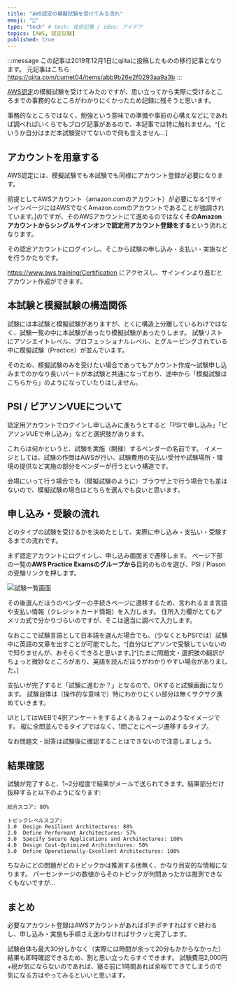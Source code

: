```yaml
---
title: "AWS認定の模擬試験を受けてみる流れ"
emoji: "🐷"
type: "tech" # tech: 技術記事 / idea: アイデア
topics: [AWS, 認定試験]
published: true
---
```


:::message
この記事は2019年12月1日にqiitaに投稿したものの移行記事となります。
元記事はこちら https://qiita.com/cumet04/items/abb9b26e2f0293aa9a3b
:::

[AWS認定](https://www.aws.training/Certification)の模擬試験を受けてみたのですが、思い立ってから実際に受けるところまでの事務的なところがわかりにくかったため記録に残そうと思います。

事務的なところではなく、勉強という意味での準備や事前の心構えなどにであれば調べればいくらでもブログ記事があるので、本記事では特に触れません。^[というか自分はまだ本試験受けてないので何も言えません...]


## アカウントを用意する
AWS認定には、模擬試験でも本試験でも同様にアカウント登録が必要になります。

前提としてAWSアカウント（amazon.comのアカウント）が必要になる^[サインインページにはAWSでなくAmazon.comのアカウントであることが強調されています。]のですが、そのAWSアカウントにて進めるのではなく**そのAmazonアカウントからシングルサインオンで認定用アカウント登録をする**という流れとなります。

その認定アカウントにログインし、そこから試験の申し込み・支払い・実施などを行うかたちです。

https://www.aws.training/Certification にアクセスし、サインインより進むとアカウント作成ができます。

## 本試験と模擬試験の構造関係
試験には本試験と模擬試験がありますが、とくに構造上分離しているわけではなく、試験一覧の中に本試験があったり模擬試験があったりします。
試験リストにアソシエイトレベル、プロフェッショナルレベル、とグルーピングされている中に模擬試験（Practice）が並んでいます。

そのため、模擬試験のみを受けたい場合であってもアカウント作成～試験申し込みまでのかなり長いパートが本試験と共通になっており、途中から「模擬試験はこちらから」のようになっていたりはしません。


## PSI / ピアソンVUEについて
認定用アカウントでログインし申し込みに進もうとすると「PSIで申し込み」「ピアソンVUEで申し込み」などと選択肢があります。

これらは何かというと、試験を実施（開催）するベンダーの名前です。
イメージとしては、試験の作問はAWSが行い、試験費用の支払い受付や試験場所・環境の提供など実施の部分をベンダーが行うという構造です。

会場にいって行う場合でも（模擬試験のように）ブラウザ上で行う場合でも差はないので、模擬試験の場合はどちらを選んでも良いと思います。


## 申し込み・受験の流れ
どのタイプの試験を受けるかを決めたとして、実際に申し込み・支払い・受験するまでの流れです。

まず認定アカウントにログインし、申し込み画面まで遷移します。
ページ下部の一覧の**AWS Practice Examsのグループから**目的のものを選び、PSI / Piasonの受験リンクを押します。

![試験一覧画面](https://storage.googleapis.com/zenn-user-upload/zelrexilos6on1cihkt8j3zaw2ox)

その後選んだほうのベンダーの手続きページに遷移するため、言われるまま言語や支払い情報（クレジットカード情報）を入力します。
住所入力欄がとてもアメリカ式で分かりづらいのですが、そこは適当に調べて入力します。

なおここで試験言語として日本語を選んだ場合でも、（少なくともPSIでは）試験中に英語の文章を出すことが可能でした。^[自分はピアソンで受験していないので知りませんが、おそらくできると思います。]^[たまに問題文・選択肢の翻訳がちょっと微妙なところがあり、英語を読んだほうがわかりやすい場合がありました。]

支払いが完了すると「試験に進むか？」となるので、OKすると試験画面になります。
試験自体は（操作的な意味で）特にわかりにくい部分は無くサクサク進めていきます。

UIとしてはWEBで4択アンケートをするよくあるフォームのようなイメージです。
縦に全問並んでるタイプではなく、1問ごとにページ遷移するタイプ。

なお問題文・回答は試験後に確認することはできないので注意しましょう。

## 結果確認
試験が完了すると、1~2分程度で結果がメールで送られてきます。結果部分だけ抜粋すると以下のようになります:

```
総合スコア: 80%

トピックレベルスコア:
1.0  Design Resilient Architectures: 88%
2.0  Define Performant Architectures: 57%
3.0  Specify Secure Applications and Architectures: 100%
4.0  Design Cost-Optimized Architectures: 50%
5.0  Define Operationally-Excellent Architectures: 100%
```

ちなみにどの問題がどのトピックかは推測する他無く、かなり目安的な情報になります。
パーセンテージの数値からそのトピックが何問あったかは推測できなくもないですが...

## まとめ
必要なアカウント登録はAWSアカウントがあればポチポチすればすぐ終わるし、申し込み・実施も手順さえ迷わなければサクッと完了します。

試験自体も最大30分しかなく（実際には時間が余って20分もかからなかった）結果も即時確認できるため、割と思い立ったらすぐできます。
試験費用2,000円+税が気にならないのであれば、寝る前に1時間あれば余裕でできてしまうので気になる方はやってみるといいと思います。
